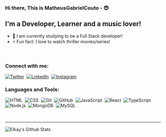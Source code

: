 ### Hi there, This is MatheusGabrielCouto - :sunglasses:

## I'm a Developer, Learner and a music lover!
- 🔭 I am currently studying to be a Full Stack developer!
- ⚡ Fun fact: I love to watch thriller movies/series!

<br />

### Connect with me:

[![Twitter](https://img.shields.io/badge/-Twitter-05122A?style=flat&logo=twitter)](https://twitter.com/LakshyajitL)&nbsp;
[![LinkedIn](https://img.shields.io/badge/-LinkedIn-05122A?style=flat&logo=linkedin)](https://www.linkedin.com/in/lakshyajit/)&nbsp;
[![Instagram](https://img.shields.io/badge/-Instagram-05122A?style=flat&logo=instagram)](https://www.instagram.com/_c0de_r1der_/)&nbsp;

### Languages and Tools:


![HTML](https://img.shields.io/badge/-HTML-05122A?style=flat&logo=HTML5)&nbsp;
![CSS](https://img.shields.io/badge/-CSS-05122A?style=flat&logo=CSS3&logoColor=1572B6)&nbsp;
![Git](https://img.shields.io/badge/-Git-05122A?style=flat&logo=git)&nbsp;
![GitHub](https://img.shields.io/badge/-GitHub-05122A?style=flat&logo=github)&nbsp;
![JavaScript](https://img.shields.io/badge/-JavaScript-05122A?style=flat&logo=javascript)&nbsp;
![React](https://img.shields.io/badge/-React-05122A?style=flat&logo=react)&nbsp;
![TypeScript](https://img.shields.io/badge/-Typescript-05122A?style=flat&logo=typescript)&nbsp;
![Node.js](https://img.shields.io/badge/-Node.js-05122A?style=flat&logo=node.js)&nbsp;
![MongoDB](https://img.shields.io/badge/-MongoDB-05122A?style=flat&logo=mongodb)&nbsp;
![MySQL](https://img.shields.io/badge/-MySQL-05122A?style=flat&logo=mysql)&nbsp;

<br />

---

<img align="left" alt="Elkay's Github Stats" src="https://github-readme-stats.vercel.app/api?username=MatheusGabrielCouto&show_icons=true&hide_border=true" />

[facebook]: https://www.facebook.com/profile.php?id=100004520854826
[instagram]: https://www.instagram.com/matheus_gabriel112/
[linkedin]: https://www.linkedin.com/in/matheus-gabriel-pereira-do-couto-1248611b3/
